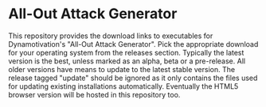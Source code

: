 # All-Out Attack Generator
This repository provides the download links to executables for Dynamotivation's "All-Out Attack Generator". Pick the appropriate download for your operating system from the releases section. Typically the latest version is the best, unless marked as an alpha, beta or a pre-release. All older versions have means to update to the latest stable version. The release tagged "update" should be ignored as it only contains the files used for updating existing installations automatically. Eventually the HTML5 browser version will be hosted in this repository too.